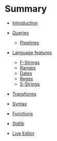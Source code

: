 # Summary

- [Introduction](./introduction.md)
- [Queries](./queries/README.md)
  - [Pipelines](./queries/pipelines.md)
- [Language features](./language-features/README.md)

  - [F-Strings](./language-features/f-strings.md)
    <!-- - Ranges — `BETWEEN 1 AND 3` -> `in 1..3`? -->
  - [Ranges]()
    <!-- - - Dates — `"2021-01-01"` -> `@2021-01-01`? And `DATE_TRUNC(foo_date, YEAR)` -> `foo_date.year`? Or -> `foo_date | as year`? Or `foo_date | to year`? -->
  - [Dates](./language-features/dates.md)
    <!--   - Regex — `REGEX_MATCH(foo, "\\w{3}")` -> `foo ~ r"\w{3}"`? Or -> `regex foo r"\w{3}"`? -->
  - [Regex]()
  - [S-Strings](./language-features/s-strings.md)

- [Transforms](./transforms.md)
- [Syntax](./syntax.md)
- [Functions](./functions.md)
- [Stdlib](./stdlib.md)
- [Live Editor](./editor.md)
